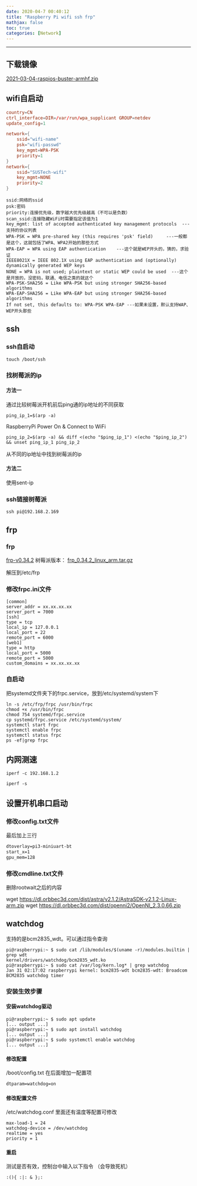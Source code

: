 ```yaml
---
date: 2020-04-7 00:40:12
title: "Raspberry Pi wifi ssh frp"
mathjax: false
toc: true
categories: [Network]
---
```

***

<!-- more -->
## 下载镜像

[2021-03-04-raspios-buster-armhf.zip](http://downloads.raspberrypi.org/raspios_armhf/images/raspios_armhf-2021-03-25/2021-03-04-raspios-buster-armhf.zip)


## wifi自启动

```conf /boot/wpa_supplicant.conf
country=CN
ctrl_interface=DIR=/var/run/wpa_supplicant GROUP=netdev
update_config=1

network={
    ssid="wifi-name"
    psk="wifi-passwd"
    key_mgmt=WPA-PSK
    priority=1
}
network={
    ssid="SUSTech-wifi"
    key_mgmt=NONE
    priority=2
}
```

```
ssid:网络的ssid
psk:密码
priority:连接优先级，数字越大优先级越高（不可以是负数）
scan_ssid:连接隐藏WiFi时需要指定该值为1
key_mgmt: list of accepted authenticated key management protocols  ---支持的协议列表  
WPA-PSK = WPA pre-shared key (this requires 'psk' field)     ---一般都是这个，这就包括了WPA、WPA2开始的那些方式  
WPA-EAP = WPA using EAP authentication    ---这个就是WEP开头的，猜的，求验证  
IEEE8021X = IEEE 802.1X using EAP authentication and (optionally) dynamically generated WEP keys  
NONE = WPA is not used; plaintext or static WEP could be used  ---这个是开放的，没密码，联通、电信之类的就这个  
WPA-PSK-SHA256 = Like WPA-PSK but using stronger SHA256-based algorithms  
WPA-EAP-SHA256 = Like WPA-EAP but using stronger SHA256-based algorithms  
If not set, this defaults to: WPA-PSK WPA-EAP ---如果未设置，默认支持WAP、WEP开头那些
```

## ssh

### ssh自启动
``` shell
touch /boot/ssh
```
### 找树莓派的ip
#### 方法一
通过比较树莓派开机前后ping通的ip地址的不同获取
``` shell command before RaspberryPi Connect to WiFi
ping_ip_1=$(arp -a)
```
RaspberryPi Power On & Connect to WiFi
``` shell command after RaspberryPi Connect to WiFi
ping_ip_2=$(arp -a) && diff <(echo "$ping_ip_1") <(echo "$ping_ip_2") && unset ping_ip_1 ping_ip_2
```
从不同的ip地址中找到树莓派的ip
#### 方法二
使用sent-ip
### ssh链接树莓派

``` shell
ssh pi@192.168.2.169
```
## frp

### frp
[frp-v0.34.2](https://github.com/fatedier/frp/releases/tag/v0.34.2)
树莓派版本：
[frp_0.34.2_linux_arm.tar.gz](https://github.com/fatedier/frp/releases/download/v0.34.2/frp_0.34.2_linux_arm.tar.gz)

解压到/etc/frp

### 修改frpc.ini文件

```
[common] 
server_addr = xx.xx.xx.xx 
server_port = 7000  
[ssh] 
type = tcp 
local_ip = 127.0.0.1 
local_port = 22 
remote_port = 6000  
[web1] 
type = http 
local_port = 5000 
remote_port = 5000 
custom_domains = xx.xx.xx.xx
```
### 自启动
把systemd文件夹下的frpc.service，放到/etc/systemd/system下

``` shell
ln -s /etc/frp/frpc /usr/bin/frpc
chmod +x /usr/bin/frpc
chmod 754 systemd/frpc.service
cp systemd/frpc.service /etc/systemd/system/
systemctl start frpc
systemctl enable frpc
systemctl status frpc
ps -ef|grep frpc
```

## 内网测速
```
iperf -c 192.168.1.2
```
```
iperf -s
```
## 设置开机串口启动

### 修改config.txt文件
最后加上三行
``` config.txt
dtoverlay=pi3-miniuart-bt
start_x=1
gpu_mem=128
```
### 修改cmdline.txt文件
删除rootwait之后的内容


wget https://dl.orbbec3d.com/dist/astra/v2.1.2/AstraSDK-v2.1.2-Linux-arm.zip
wget https://dl.orbbec3d.com/dist/openni2/OpenNI_2.3.0.66.zip

## watchdog
支持的是bcm2835_wdt。可以通过指令查询

``` shell
pi@raspberrypi:~ $ sudo cat /lib/modules/$(uname -r)/modules.builtin | grep wdt
kernel/drivers/watchdog/bcm2835_wdt.ko
pi@raspberrypi:~ $ sudo cat /var/log/kern.log* | grep watchdog
Jan 31 02:17:02 raspberrypi kernel: bcm2835-wdt bcm2835-wdt: Broadcom BCM2835 watchdog timer
```
### 安装生效步骤
#### 安装watchdog驱动
``` shell
pi@raspberrypi:~ $ sudo apt update
[... output ...]
pi@raspberrypi:~ $ sudo apt install watchdog
[... output ...]
pi@raspberrypi:~ $ sudo systemctl enable watchdog
[... output ...]
```
#### 修改配置
/boot/config.txt 在后面增加一配置项
``` /boot/config.txt
dtparam=watchdog=on
```
#### 修改配置文件
/etc/watchdog.conf 里面还有温度等配置可修改
``` shell
max-load-1 = 24
watchdog-device = /dev/watchdog
realtime = yes
priority = 1
```
#### 重启
测试是否有效，控制台中输入以下指令
（会导致死机）
``` shell
:(){ :|: & };:
```